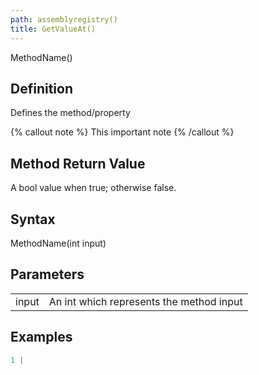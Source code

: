 ```yaml
---
path: assemblyregistry()
title: GetValueAt()
---
```

MethodName()


## Definition


Defines the method/property

{% callout note %}
This important note
{% /callout %}


## Method Return Value


A bool value when true; otherwise false.


## Syntax


MethodName(int input)


## Parameters



|  |  |
| --- | --- |
| input | An int which represents the method input |



## Examples


```csharp
1 |
```

